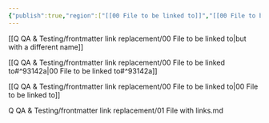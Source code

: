 ```yaml
---
{"publish":true,"region":["[[00 File to be linked to]]","[[00 File to be linked to|New name]]"],"path":"Q QA & Testing/frontmatter link replacement/01 File with links.md","permalink":"/q-qa-and-testing/frontmatter-link-replacement/01-file-with-links/","PassFrontmatter":true}
---
```


[[Q QA & Testing/frontmatter link replacement/00 File to be linked to\|but with a different name]]

[[Q QA & Testing/frontmatter link replacement/00 File to be linked to#^93142a\|00 File to be linked to#^93142a]]

[[Q QA & Testing/frontmatter link replacement/00 File to be linked to\|00 File to be linked to]]

Q QA & Testing/frontmatter link replacement/01 File with links.md 